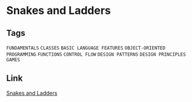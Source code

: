 # Snakes and Ladders

## Tags

`FUNDAMENTALS` `CLASSES` `BASIC LANGUAGE FEATURES` `OBJECT-ORIENTED PROGRAMMING` `FUNCTIONS` `CONTROL FLOW` `DESIGN PATTERNS` `DESIGN PRINCIPLES` `GAMES`

## Link

[Snakes and Ladders](https://www.codewars.com/kata/587136ba2eefcb92a9000027/cpp)